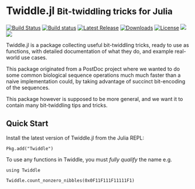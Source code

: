 # Twiddle.jl <small>Bit-twiddling tricks for Julia</small>

[![Build Status](https://travis-ci.org/Ward9250/Twiddle.jl.svg?branch=develop)](https://travis-ci.org/Ward9250/Twiddle.jl)
[![Build status](https://ci.appveyor.com/api/projects/status/qpu140hq8d5javre/branch/develop?svg=true)](https://ci.appveyor.com/project/Ward9250/twiddle-jl/branch/develop)
[![Latest Release](https://img.shields.io/github/release/Ward9250/Twiddle.jl.svg)](https://github.com/Ward9250/Twiddle.jl/releases/latest)
[![Downloads](https://img.shields.io/github/downloads/Ward9250/Twiddle.jl/total.svg)](https://github.com/Ward9250/Twiddle.jl/releases/latest)
[![License](https://img.shields.io/badge/license-MIT-green.svg)](https://github.com/Ward9250/Twiddle.jl/blob/master/LICENSE)
[![](https://img.shields.io/badge/docs-stable-blue.svg)](https://Ward9250.github.io/Twiddle.jl/stable)
[![](https://img.shields.io/badge/docs-latest-blue.svg)](https://Ward9250.github.io/Twiddle.jl/latest)

Twiddle.jl is a package collecting useful bit-twiddling tricks, ready to use as
functions, with detailed documentation of what they do, and example real-world
use cases.

This package originated from a PostDoc project where we wanted to do some common
biological sequence operations much much faster than a naive implementation
could, by taking advantage of succinct bit-encoding of the sequences.

This package however is supposed to be more general, and we want it to contain
many bit-twiddling tips and tricks.

## Quick Start

Install the latest version of Twiddle.jl from the Julia REPL:

```@example qs
Pkg.add("Twiddle")
```

To use any functions in Twiddle, you must _fully qualify_ the name e.g.

```@example qs
using Twiddle

Twiddle.count_nonzero_nibbles(0x0F11F111F11111F1)
```
